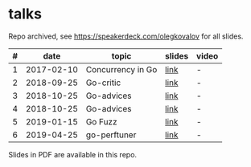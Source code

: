 # talks

Repo archived, see https://speakerdeck.com/olegkovalov for all slides.

| # | date | topic | slides | video |
|---|------|-------|--------|-------|
| 1 | 2017-02-10 | Concurrency in Go | [link](https://goo.gl/nB4QXK) | - |
| 2 | 2018-09-25 | Go-critic | [link](https://speakerdeck.com/olegkovalov/go-critic) | - |
| 3 | 2018-10-25 | Go-advices | [link](https://speakerdeck.com/olegkovalov/go-advice) | - |
| 4 | 2018-10-25 | Go-advices | [link](https://speakerdeck.com/olegkovalov/go-advice-b2357fbf-863c-466c-9284-5d25e5158068) | - |
| 5 | 2019-01-15 | Go Fuzz    | [link](https://speakerdeck.com/olegkovalov/go-fuzz) | - |
| 6 | 2019-04-25 | go-perftuner| [link](https://speakerdeck.com/olegkovalov/go-perftuner) | - |

Slides in PDF are available in this repo.
